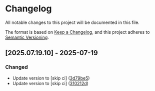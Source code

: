 # Changelog

All notable changes to this project will be documented in this file.

The format is based on [Keep a Changelog](https://keepachangelog.com/en/1.0.0/),
and this project adheres to [Semantic Versioning](https://semver.org/spec/v2.0.0.html).

## [2025.07.19.10] - 2025-07-19

### Changed

* Update version to  [skip ci] ([3d79be5](https://github.com/N6REJ/mod_bearslivesearch/commit/3d79be5))
* Update version to  [skip ci] ([310212d](https://github.com/N6REJ/mod_bearslivesearch/commit/310212d))

